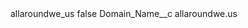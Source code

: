 <?xml version="1.0" encoding="UTF-8"?>
<CustomMetadata xmlns="http://soap.sforce.com/2006/04/metadata" xmlns:xsi="http://www.w3.org/2001/XMLSchema-instance" xmlns:xsd="http://www.w3.org/2001/XMLSchema">
    <label>allaroundwe_us</label>
    <protected>false</protected>
    <values>
        <field>Domain_Name__c</field>
        <value xsi:type="xsd:string">allaroundwe.us</value>
    </values>
</CustomMetadata>
